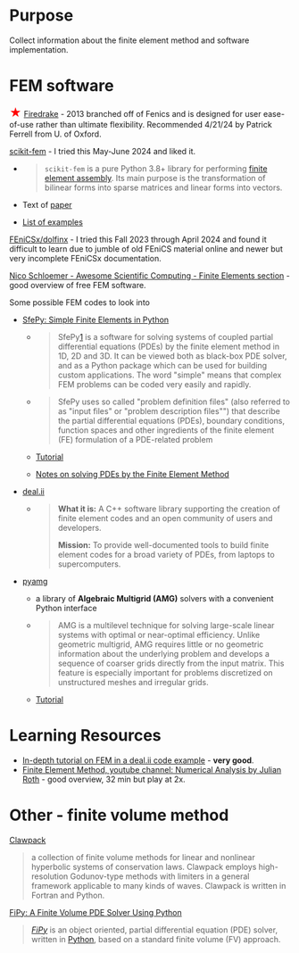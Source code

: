# Purpose

Collect information about the finite element method and software implementation.

# FEM software

<span style="color:red; font-size:150%">&#x2605;</span> [Firedrake](https://www.firedrakeproject.org/index.html) - 2013 branched off of Fenics and is designed for user ease-of-use rather than ultimate flexibility. Recommended 4/21/24 by Patrick Ferrell from U. of Oxford.

[scikit-fem](https://github.com/kinnala/scikit-fem?tab=readme-ov-file) -  I tried this May-June 2024 and liked it.

- > `scikit-fem` is a pure Python 3.8+ library for performing [finite element assembly](https://en.wikipedia.org/wiki/Finite_element_method). Its main purpose is the transformation of bilinear forms into sparse matrices and linear forms into vectors.

- Text of [paper](https://github.com/kinnala/scikit-fem/blob/master/paper/paper.md)

- [List of examples](https://github.com/kinnala/scikit-fem/blob/master/docs/listofexamples.rst)

[FEniCSx/dolfinx](https://github.com/FEniCS/dolfinx) - I tried this Fall 2023 through April 2024 and found it difficult to learn due to jumble of old FEniCS material online and newer but very incomplete FEniCSx documentation.

[Nico Schloemer - Awesome Scientific Computing - Finite Elements section](https://github.com/nschloe/awesome-scientific-computing?tab=readme-ov-file#finite-elements) - good overview of free FEM software.

Some possible FEM codes to look into

- [SfePy: Simple Finite Elements in Python](https://sfepy.org/doc-devel/index.html)

  - > SfePy[1](https://github.com/sfepy/sfepy#fn1) is a software for solving systems of coupled partial differential equations (PDEs) by the finite element method in 1D, 2D and 3D. It can be viewed both as black-box PDE solver, and as a Python package which can be used for building custom applications. The word "simple" means that complex FEM problems can be coded very easily and rapidly.

  - > SfePy uses so called "problem definition files" (also referred to as "input files" or "problem description files"") that describe the partial differential equations (PDEs), boundary conditions, function spaces and other ingredients of the finite element (FE) formulation of a PDE-related problem

  - [Tutorial](https://sfepy.org/doc-devel/tutorial.html)

  - [Notes on solving PDEs by the Finite Element Method](https://sfepy.org/doc-devel/solving_pdes_by_fem.html#sec-solving-pdes-fem)

- [deal.ii](https://www.dealii.org/)

  - > **What it is:** A C++ software library supporting the creation of finite element codes and an open community of users and developers.
    >
    > **Mission:** To provide well-documented tools to build finite element codes for a broad variety of PDEs, from laptops to supercomputers.

- [pyamg](https://github.com/pyamg/pyamg)

  - a library of **Algebraic Multigrid (AMG)** solvers with a convenient Python interface

  - > AMG is a multilevel technique for solving large-scale linear systems with optimal or near-optimal efficiency. Unlike geometric multigrid, AMG requires little or no geometric information about the underlying problem and develops a sequence of coarser grids directly from the input matrix. This feature is especially important for problems discretized on unstructured meshes and irregular grids.

  - [Tutorial](https://github.com/pyamg/pyamg/wiki/Tutorial)





# Learning Resources

- [In-depth tutorial on FEM in a deal.ii code example](https://www.dealii.org/current/doxygen/deal.II/step_3.html) - **very good**.
- [Finite Element Method, youtube channel: Numerical Analysis by Julian Roth](https://www.youtube.com/watch?v=P4lBRuY7pC4) - good overview, 32 min but play at 2x.



# Other - finite volume method

[Clawpack](http://www.clawpack.org)

> a collection of finite volume methods for linear and nonlinear hyperbolic systems of conservation laws. Clawpack employs high-resolution Godunov-type methods with limiters in a general framework applicable to many kinds of waves. Clawpack is written in Fortran and Python.

[FiPy: A Finite Volume PDE Solver Using Python](https://www.ctcms.nist.gov/fipy/index.html)

> [*FiPy*](https://www.ctcms.nist.gov/fipy/documentation/glossary.html#term-fipy) is an object oriented, partial differential equation (PDE) solver, written in [Python](https://www.ctcms.nist.gov/cgi-bin/redirect.py?url=http://www.python.org/), based on a standard finite volume (FV) approach.





















